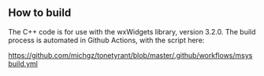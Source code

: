 ## How to build

The C++ code is for use with the wxWidgets library, version 3.2.0. The build process is automated in Github Actions, with the script here:

https://github.com/michgz/tonetyrant/blob/master/.github/workflows/msysbuild.yml

